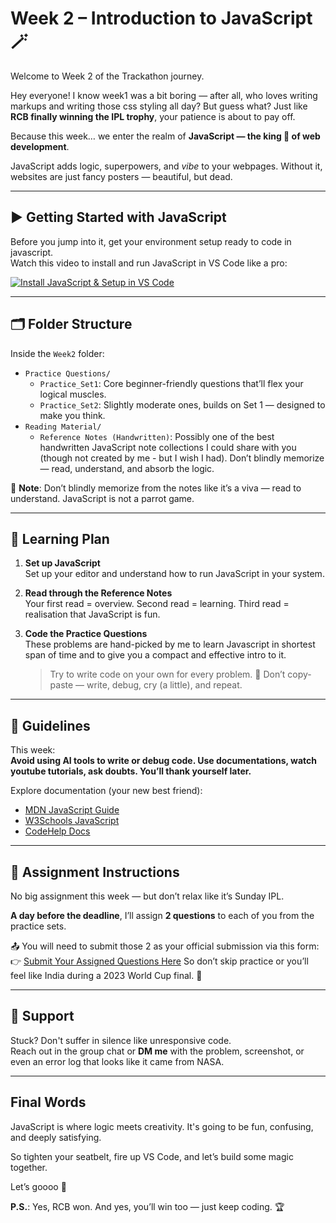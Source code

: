 # Week 2 – Introduction to JavaScript 🪄

Welcome to Week 2 of the Trackathon journey.

Hey everyone! I know week1 was a bit boring — after all, who loves writing markups and writing those css styling all day? But guess what? Just like **RCB finally winning the IPL trophy**, your patience is about to pay off.

Because this week… we enter the realm of **JavaScript — the king 👑 of web development**.

JavaScript adds logic, superpowers, and *vibe* to your webpages. Without it, websites are just fancy posters — beautiful, but dead.

---

## ▶️ Getting Started with JavaScript

Before you jump into it, get your environment setup ready to code in javascript.  
Watch this video to install and run JavaScript in VS Code like a pro:

[![Install JavaScript & Setup in VS Code](https://img.youtube.com/vi/Ic_qG65iYNE/0.jpg)](https://youtu.be/Ic_qG65iYNE?si=-7a058281edXfRHq)

---

## 🗂️ Folder Structure

Inside the `Week2` folder:

- `Practice Questions/`
  - `Practice_Set1`: Core beginner-friendly questions that’ll flex your logical muscles.
  - `Practice_Set2`: Slightly moderate ones, builds on Set 1 — designed to make you think.
- `Reading Material/`
  - `Reference Notes (Handwritten)`: Possibly one of the best handwritten JavaScript note collections I could share with you (though not created by me - but I wish I had). Don’t blindly memorize — read, understand, and absorb the logic.

📌 **Note**: Don’t blindly memorize from the notes like it’s a viva — read to understand. JavaScript is not a parrot game.

---

## 🧠 Learning Plan

1. **Set up JavaScript**  
    Set up your editor and understand how to run JavaScript in your system.

2. **Read through the Reference Notes**  
   Your first read = overview. Second read = learning. Third read = realisation that JavaScript is fun.

3. **Code the Practice Questions**  
   These problems are hand-picked by me to learn Javascript in shortest span of time and to give you a compact and effective intro to it.
   > Try to write code on your own for every problem. 
   > 🧘 Don’t copy-paste — write, debug, cry (a little), and repeat.

---

## 📜 Guidelines

This week:  
**Avoid using AI tools to write or debug code. Use documentations, watch youtube tutorials, ask doubts. You’ll thank yourself later.**

Explore documentation (your new best friend):
- [MDN JavaScript Guide](https://developer.mozilla.org/en-US/docs/Web/JavaScript)
- [W3Schools JavaScript](https://www.w3schools.com/js/)
- [CodeHelp Docs](https://www.codehelp.in/tutorial/javascript/java-script-a-beginner-s-guide-to-programming-magic-1)

---

## 📌 Assignment Instructions

No big assignment this week — but don’t relax like it’s Sunday IPL.

**A day before the deadline**, I’ll assign **2 questions** to each of you from the practice sets.

📤 You will need to submit those 2 as your official submission via this form:  
👉 [Submit Your Assigned Questions Here](https://forms.gle/jVo28txc7w4t3TDG7)
So don’t skip practice or you’ll feel like India during a 2023 World Cup final. 😬

---

## 💬 Support

Stuck? Don't suffer in silence like unresponsive code.  
Reach out in the group chat or **DM me** with the problem, screenshot, or even an error log that looks like it came from NASA.

---

## Final Words

JavaScript is where logic meets creativity. It's going to be fun, confusing, and deeply satisfying.

So tighten your seatbelt, fire up VS Code, and let’s build some magic together.

Let’s goooo 🚀

**P.S.**: Yes, RCB won. And yes, you’ll win too — just keep coding. 🏆
